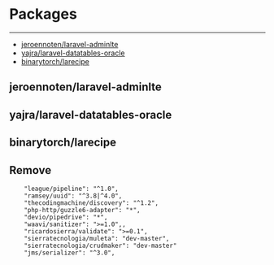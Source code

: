 # Packages

---

- [jeroennoten/laravel-adminlte](#adminlte-packages)
- [yajra/laravel-datatables-oracle](#datatables-packages)
- [binarytorch/larecipe](#larecipe-packages)

<a name="adminlte-packages"></a>
## jeroennoten/laravel-adminlte


<a name="datatables-packages"></a>
## yajra/laravel-datatables-oracle

<a name="larecipe-packages"></a>
## binarytorch/larecipe



## Remove
        "league/pipeline": "^1.0",
        "ramsey/uuid": "^3.8|^4.0",
        "thecodingmachine/discovery": "^1.2",
        "php-http/guzzle6-adapter": "*",
        "devio/pipedrive": "*",
        "waavi/sanitizer": ">=1.0",,
        "ricardosierra/validate": ">=0.1",
        "sierratecnologia/muleta": "dev-master",
        "sierratecnologia/crudmaker": "dev-master"
        "jms/serializer": "^3.0",